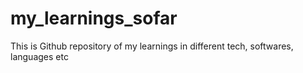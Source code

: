 # my_learnings_sofar
This is Github repository of my learnings in different tech, softwares, languages etc

